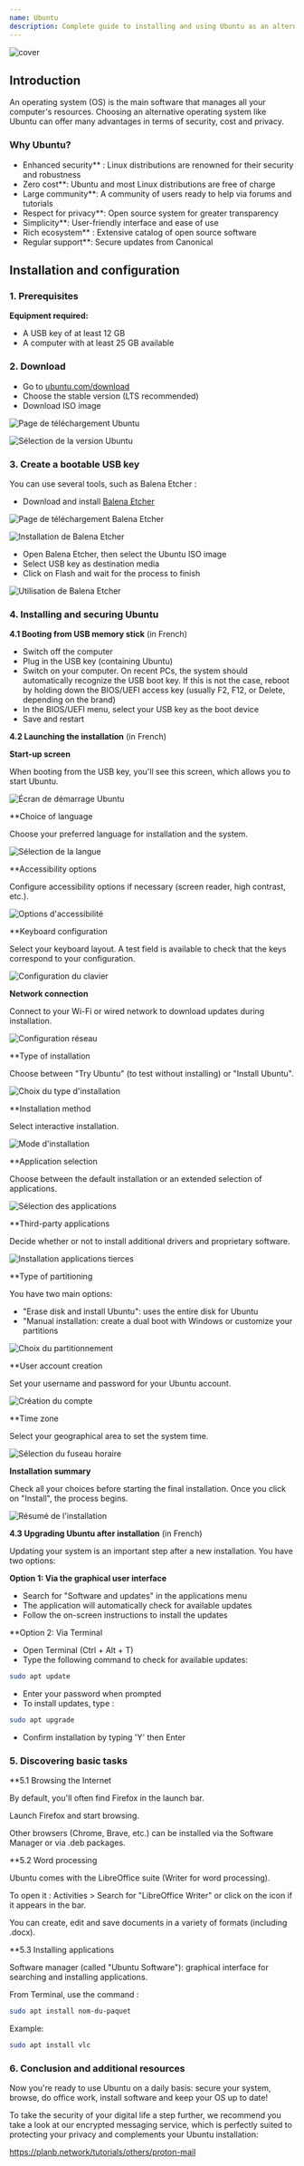 ```yaml
---
name: Ubuntu
description: Complete guide to installing and using Ubuntu as an alternative to Windows
---
```

![cover](assets/cover.webp)

## Introduction

An operating system (OS) is the main software that manages all your computer's resources. Choosing an alternative operating system like Ubuntu can offer many advantages in terms of security, cost and privacy.

### Why Ubuntu?


- Enhanced security** : Linux distributions are renowned for their security and robustness
- Zero cost**: Ubuntu and most Linux distributions are free of charge
- Large community**: A community of users ready to help via forums and tutorials
- Respect for privacy**: Open source system for greater transparency
- Simplicity**: User-friendly interface and ease of use
- Rich ecosystem** : Extensive catalog of open source software
- Regular support**: Secure updates from Canonical

## Installation and configuration

### 1. Prerequisites

**Equipment required:**


- A USB key of at least 12 GB
- A computer with at least 25 GB available

### 2. Download


- Go to [ubuntu.com/download](https://ubuntu.com/download)
- Choose the stable version (LTS recommended)
- Download ISO image

![Page de téléchargement Ubuntu](assets/fr/01.webp)

![Sélection de la version Ubuntu](assets/fr/02.webp)

### 3. Create a bootable USB key

You can use several tools, such as Balena Etcher :


- Download and install [Balena Etcher](https://etcher.balena.io/)

![Page de téléchargement Balena Etcher](assets/fr/03.webp)

![Installation de Balena Etcher](assets/fr/04.webp)


- Open Balena Etcher, then select the Ubuntu ISO image
- Select USB key as destination media
- Click on Flash and wait for the process to finish

![Utilisation de Balena Etcher](assets/fr/05.webp)

### 4. Installing and securing Ubuntu

**4.1 Booting from USB memory stick** (in French)


- Switch off the computer
- Plug in the USB key (containing Ubuntu)
- Switch on your computer. On recent PCs, the system should automatically recognize the USB boot key. If this is not the case, reboot by holding down the BIOS/UEFI access key (usually F2, F12, or Delete, depending on the brand)
 - In the BIOS/UEFI menu, select your USB key as the boot device
 - Save and restart

**4.2 Launching the installation** (in French)

**Start-up screen**

When booting from the USB key, you'll see this screen, which allows you to start Ubuntu.

![Écran de démarrage Ubuntu](assets/fr/06.webp)

**Choice of language

Choose your preferred language for installation and the system.

![Sélection de la langue](assets/fr/07.webp)

**Accessibility options

Configure accessibility options if necessary (screen reader, high contrast, etc.).

![Options d'accessibilité](assets/fr/08.webp)

**Keyboard configuration

Select your keyboard layout. A test field is available to check that the keys correspond to your configuration.

![Configuration du clavier](assets/fr/09.webp)

**Network connection**

Connect to your Wi-Fi or wired network to download updates during installation.

![Configuration réseau](assets/fr/10.webp)

**Type of installation

Choose between "Try Ubuntu" (to test without installing) or "Install Ubuntu".

![Choix du type d'installation](assets/fr/11.webp)

**Installation method

Select interactive installation.

![Mode d'installation](assets/fr/12.webp)

**Application selection

Choose between the default installation or an extended selection of applications.

![Sélection des applications](assets/fr/13.webp)

**Third-party applications

Decide whether or not to install additional drivers and proprietary software.

![Installation applications tierces](assets/fr/14.webp)

**Type of partitioning

You have two main options:


- "Erase disk and install Ubuntu": uses the entire disk for Ubuntu
- "Manual installation: create a dual boot with Windows or customize your partitions

![Choix du partitionnement](assets/fr/15.webp)

**User account creation

Set your username and password for your Ubuntu account.

![Création du compte](assets/fr/16.webp)

**Time zone

Select your geographical area to set the system time.

![Sélection du fuseau horaire](assets/fr/17.webp)

**Installation summary**

Check all your choices before starting the final installation. Once you click on "Install", the process begins.

![Résumé de l'installation](assets/fr/18.webp)

**4.3 Upgrading Ubuntu after installation** (in French)

Updating your system is an important step after a new installation. You have two options:

**Option 1: Via the graphical user interface**


- Search for "Software and updates" in the applications menu
- The application will automatically check for available updates
- Follow the on-screen instructions to install the updates

**Option 2: Via Terminal


- Open Terminal (Ctrl + Alt + T)
- Type the following command to check for available updates:

```bash
sudo apt update
```


- Enter your password when prompted
- To install updates, type :

```bash
sudo apt upgrade
```


- Confirm installation by typing 'Y' then Enter

### 5. Discovering basic tasks

**5.1 Browsing the Internet

By default, you'll often find Firefox in the launch bar.

Launch Firefox and start browsing.

Other browsers (Chrome, Brave, etc.) can be installed via the Software Manager or via .deb packages.

**5.2 Word processing

Ubuntu comes with the LibreOffice suite (Writer for word processing).

To open it : Activities > Search for "LibreOffice Writer" or click on the icon if it appears in the bar.

You can create, edit and save documents in a variety of formats (including .docx).

**5.3 Installing applications

Software manager (called "Ubuntu Software"): graphical interface for searching and installing applications.

From Terminal, use the command :

```bash
sudo apt install nom-du-paquet
```

Example:

```bash
sudo apt install vlc
```

### 6. Conclusion and additional resources

Now you're ready to use Ubuntu on a daily basis: secure your system, browse, do office work, install software and keep your OS up to date!

To take the security of your digital life a step further, we recommend you take a look at our encrypted messaging service, which is perfectly suited to protecting your privacy and complements your Ubuntu installation:

https://planb.network/tutorials/others/proton-mail
